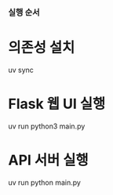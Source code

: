 ### 실행 순서

# 의존성 설치

uv sync

# Flask 웹 UI 실행

uv run python3 main.py

# API 서버 실행

uv run python main.py

